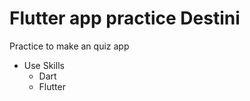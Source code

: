 # Flutter app practice Destini

Practice to make an quiz app 

* Use Skills
    * Dart
    * Flutter

